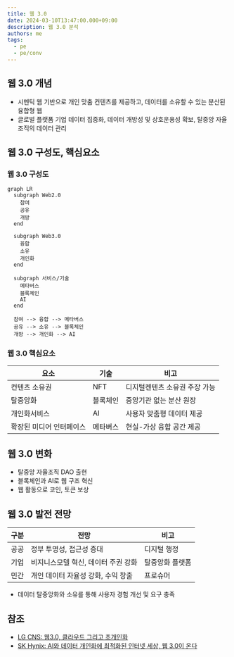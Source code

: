 ```yaml
---
title: 웹 3.0
date: 2024-03-10T13:47:00.000+09:00
description: 웹 3.0 분석
authors: me
tags:
  - pe
  - pe/conv
---
```


## 웹 3.0 개념

- 시멘틱 웹 기반으로 개인 맞춤 컨텐츠를 제공하고, 데이터를 소유할 수 있는 분산된 융합형 웹
- 글로벌 플랫폼 기업 데이터 집중화, 데이터 개방성 및 상호운용성 확보, 탈중앙 자율조직의 데이터 관리

## 웹 3.0 구성도, 핵심요소

### 웹 3.0 구성도

```mermaid
graph LR
  subgraph Web2.0
    참여
    공유
    개방
  end

  subgraph Web3.0
    융합
    소유
    개인화
  end

  subgraph 서비스/기술
    메타버스
    블록체인
    AI
  end

  참여 --> 융합 --> 메타버스
  공유 --> 소유 --> 블록체인
  개방 --> 개인화 --> AI
```

### 웹 3.0 핵심요소

| 요소 | 기술 | 비고 |
| --- | --- | --- |
| 컨텐츠 소유권 | NFT | 디지털켄텐츠 소유권 주장 가능 |
| 탈중앙화| 블록체인 | 중앙기관 없는 분산 원장 |
| 개인화서비스 | AI | 사용자 맞춤형 데이터 제공 |
| 확장된 미디어 인터페이스 | 메타버스 | 현실-가상 융합 공간 제공 |

## 웹 3.0 변화

- 탈중앙 자율조직 DAO 출현
- 블록체인과 AI로 웹 구조 혁신
- 웹 활동으로 코인, 토큰 보상

## 웹 3.0 발전 전망

| 구분 | 전망 | 비고 |
| --- | --- | --- |
| 공공 | 정부 투명성, 접근성 증대 | 디지털 행정 |
| 기업 | 비지니스모델 혁신, 데이터 주권 강화 | 탈중앙화 플랫폼 |
| 민간 | 개인 데이터 자율성 강화, 수익 창출 | 프로슈머 |

- 데이터 탈중앙화와 소유를 통해 사용자 경험 개선 및 요구 충족

## 참조

- [LG CNS: 웹3.0, 클라우드 그리고 초개인화](https://connect.lgcns.com/NC023_web3)
- [SK Hynix: AI와 데이터 개인화에 최적화된 인터넷 세상, 웹 3.0이 온다](https://news.skhynix.co.kr/post/big-tech-4-web3)
